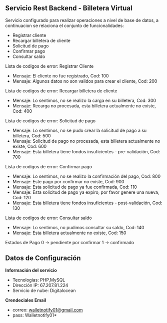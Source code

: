 ## Servicio Rest Backend - Billetera Virtual

Servicio configurado para realizar operaciones a nivel de base de datos, a continuacion se relaciona el conjunto de funcionalidades:

- Registrar cliente
- Recargar billetera de cliente
- Solicitud de pago
- Confirmar pago
- Consultar saldo

Lista de codigos de error: Registrar Cliente
- Mensaje: El cliente no fue registrado, Cod: 100
- Mensaje: Algunos datos no son validos para crear el cliente, Cod: 200

Lista de codigos de error: Recargar billetera de cliente
- Mensaje: Lo sentimos, no se realizo la carga en su billetera, Cod: 300
- Mensaje: Recarga no procesada, esta billetera actualmente no existe, Cod: 400

Lista de codigos de error: Solicitud de pago
- Mensaje: Lo sentimos, no se pudo crear la solicitud de pago a su billetera, Cod: 500
- Mensaje: Solicitud de pago no procesada, esta billetera actualmente no existe, Cod: 600
- Mensaje: Esta billetera tiene fondos insuficientes - pre-validación, Cod: 700

Lista de codigos de error: Confirmar pago
- Mensaje: Lo sentimos, no se realizo la confirmación del pago, Cod: 800
- Mensaje: Este pago por confirmar no existe, Cod: 900
- Mensaje: Esta solicitud de pago ya fue confirmada, Cod: 110
- Mensaje: Esta solicitud de pago ya expiro, por favor genere una nueva, Cod: 120
- Mensaje: Esta billetera tiene fondos insuficientes - post-validación, Cod: 130

Lista de codigos de error: Consultar saldo
- Mensaje: Lo sentimos, no pudimos consultar su saldo, Cod: 140
- Mensaje: Esta billetera actualmente no existe, Cod: 150


Estados de Pago
0 -> pendiente por confirmar
1 -> confirmado

## Datos de Configuración

**Información del servicio**
- Tecnologias: PHP,MySQL
- Dirección IP: 67.207.81.224
- Servicio de nube: Digitalocean

**Crendeciales Email**
- correo: walletnotify01@gmail.com
- pass: Walletnotify01*